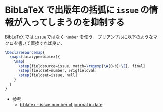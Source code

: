 # BibLaTeX で出版年の括弧に `issue` の情報が入ってしまうのを抑制する

BibLaTeX では `issue` ではなく `number` を使う．
プリアンプルに以下のようなマクロを書いて置換すれば良い．

```latex
\DeclareSourcemap{
  \maps[datatype=bibtex]{
    \map{
      \step[fieldsource=issue, match=\regexp{\A[0-9]+\Z}, final]
      \step[fieldset=number, origfieldval]
      \step[fieldset=issue, null]
    }
  }
}
```

- 参考
  - [biblatex - issue number of journal in date](https://tex.stackexchange.com/a/354762)
